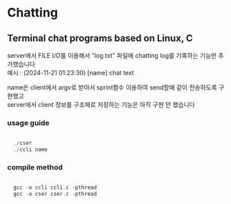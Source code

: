 # Chatting

## Terminal chat programs based on Linux, C

server에서 FILE I/O를 이용해서 "log.txt" 파일에 chatting log를 기록하는 기능만 추가했습니다  
예시 : (2024-11-21 01:23:30) [name] chat text

name은 client에서 argv로 받아서 sprint함수 이용하여 send할때 같이 전송하도록 구현했고  
server에서 client 정보를 구조체로 저장하는 기능은 아직 구현 안 했습니다

### usage guide
```c

  ./cser
  ./ccli name

```

### compile method
```c

  gcc -o ccli ccli.c -pthread
  gcc -o cser cser.c -pthread

```
